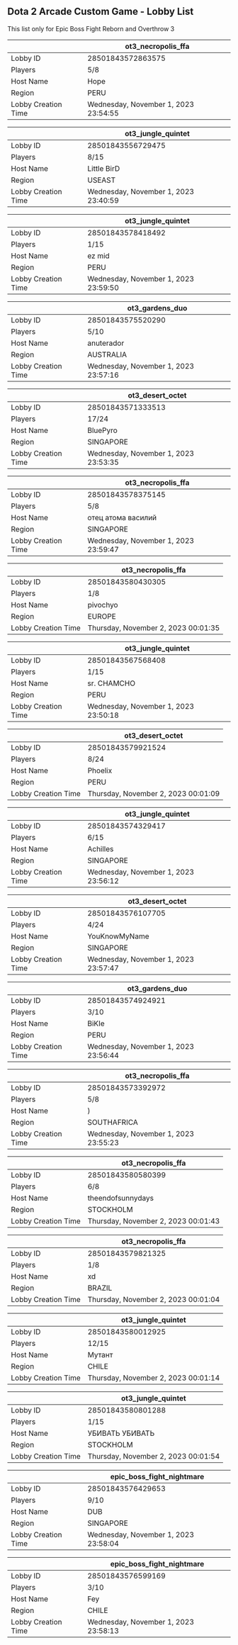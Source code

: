 ## Dota 2 Arcade Custom Game - Lobby List

This list only for Epic Boss Fight Reborn and Overthrow 3

|  | ot3_necropolis_ffa |
| ------ | ------ |
| Lobby ID | 28501843572863575 |
| Players | 5/8 |
| Host Name | Hope |
| Region | PERU |
| Lobby Creation Time | Wednesday, November 1, 2023 23:54:55 |


|  | ot3_jungle_quintet |
| ------ | ------ |
| Lobby ID | 28501843556729475 |
| Players | 8/15 |
| Host Name | Little BirD |
| Region | USEAST |
| Lobby Creation Time | Wednesday, November 1, 2023 23:40:59 |


|  | ot3_jungle_quintet |
| ------ | ------ |
| Lobby ID | 28501843578418492 |
| Players | 1/15 |
| Host Name | ez mid |
| Region | PERU |
| Lobby Creation Time | Wednesday, November 1, 2023 23:59:50 |


|  | ot3_gardens_duo |
| ------ | ------ |
| Lobby ID | 28501843575520290 |
| Players | 5/10 |
| Host Name | anuterador |
| Region | AUSTRALIA |
| Lobby Creation Time | Wednesday, November 1, 2023 23:57:16 |


|  | ot3_desert_octet |
| ------ | ------ |
| Lobby ID | 28501843571333513 |
| Players | 17/24 |
| Host Name | BluePyro |
| Region | SINGAPORE |
| Lobby Creation Time | Wednesday, November 1, 2023 23:53:35 |


|  | ot3_necropolis_ffa |
| ------ | ------ |
| Lobby ID | 28501843578375145 |
| Players | 5/8 |
| Host Name | отец атома василий |
| Region | SINGAPORE |
| Lobby Creation Time | Wednesday, November 1, 2023 23:59:47 |


|  | ot3_necropolis_ffa |
| ------ | ------ |
| Lobby ID | 28501843580430305 |
| Players | 1/8 |
| Host Name | pivochyo |
| Region | EUROPE |
| Lobby Creation Time | Thursday, November 2, 2023 00:01:35 |


|  | ot3_jungle_quintet |
| ------ | ------ |
| Lobby ID | 28501843567568408 |
| Players | 1/15 |
| Host Name | sr. CHAMCHO |
| Region | PERU |
| Lobby Creation Time | Wednesday, November 1, 2023 23:50:18 |


|  | ot3_desert_octet |
| ------ | ------ |
| Lobby ID | 28501843579921524 |
| Players | 8/24 |
| Host Name | Phoelix |
| Region | PERU |
| Lobby Creation Time | Thursday, November 2, 2023 00:01:09 |


|  | ot3_jungle_quintet |
| ------ | ------ |
| Lobby ID | 28501843574329417 |
| Players | 6/15 |
| Host Name | Achilles |
| Region | SINGAPORE |
| Lobby Creation Time | Wednesday, November 1, 2023 23:56:12 |


|  | ot3_desert_octet |
| ------ | ------ |
| Lobby ID | 28501843576107705 |
| Players | 4/24 |
| Host Name | YouKnowMyName |
| Region | SINGAPORE |
| Lobby Creation Time | Wednesday, November 1, 2023 23:57:47 |


|  | ot3_gardens_duo |
| ------ | ------ |
| Lobby ID | 28501843574924921 |
| Players | 3/10 |
| Host Name | BiKIe |
| Region | PERU |
| Lobby Creation Time | Wednesday, November 1, 2023 23:56:44 |


|  | ot3_necropolis_ffa |
| ------ | ------ |
| Lobby ID | 28501843573392972 |
| Players | 5/8 |
| Host Name | ) |
| Region | SOUTHAFRICA |
| Lobby Creation Time | Wednesday, November 1, 2023 23:55:23 |


|  | ot3_necropolis_ffa |
| ------ | ------ |
| Lobby ID | 28501843580580399 |
| Players | 6/8 |
| Host Name | theendofsunnydays |
| Region | STOCKHOLM |
| Lobby Creation Time | Thursday, November 2, 2023 00:01:43 |


|  | ot3_necropolis_ffa |
| ------ | ------ |
| Lobby ID | 28501843579821325 |
| Players | 1/8 |
| Host Name | xd |
| Region | BRAZIL |
| Lobby Creation Time | Thursday, November 2, 2023 00:01:04 |


|  | ot3_jungle_quintet |
| ------ | ------ |
| Lobby ID | 28501843580012925 |
| Players | 12/15 |
| Host Name | Мутант |
| Region | CHILE |
| Lobby Creation Time | Thursday, November 2, 2023 00:01:14 |


|  | ot3_jungle_quintet |
| ------ | ------ |
| Lobby ID | 28501843580801288 |
| Players | 1/15 |
| Host Name | УБИВАТЬ УБИВАТЬ |
| Region | STOCKHOLM |
| Lobby Creation Time | Thursday, November 2, 2023 00:01:54 |


|  | epic_boss_fight_nightmare |
| ------ | ------ |
| Lobby ID | 28501843576429653 |
| Players | 9/10 |
| Host Name | DUB |
| Region | SINGAPORE |
| Lobby Creation Time | Wednesday, November 1, 2023 23:58:04 |


|  | epic_boss_fight_nightmare |
| ------ | ------ |
| Lobby ID | 28501843576599169 |
| Players | 3/10 |
| Host Name | Fey |
| Region | CHILE |
| Lobby Creation Time | Wednesday, November 1, 2023 23:58:13 |


